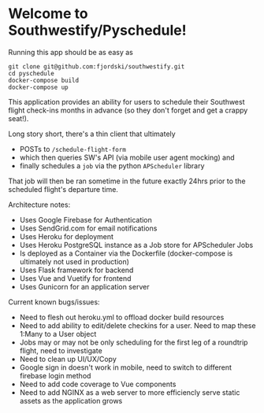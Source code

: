 # Welcome to Southwestify/Pyschedule!

Running this app should be as easy as
```
git clone git@github.com:fjordski/southwestify.git
cd pyschedule
docker-compose build
docker-compose up
```

This application provides an ability for users to schedule their Southwest flight check-ins months in advance (so they don't forget and get a crappy seat!). 

Long story short, there's a thin client that ultimately 
  - POSTs to `/schedule-flight-form` 
  - which then queries SW's API (via mobile user agent mocking) and 
  - finally schedules a `job` via the python `APScheduler` library
  
  That job will then be ran sometime in the future exactly 24hrs prior to the scheduled flight's departure time.
  
  
  Architecture notes:
  - Uses Google Firebase for Authentication
  - Uses SendGrid.com for email notifications
  - Uses Heroku for deployment
  - Uses Heroku PostgreSQL instance as a Job store for APScheduler Jobs
  - Is deployed as a Container via the Dockerfile (docker-compose is ultimately not used in production)
  - Uses Flask framework for backend
  - Uses Vue and Vuetify for frontend
  - Uses Gunicorn for an application server
  
  
  Current known bugs/issues:
  - Need to flesh out heroku.yml to offload docker build resources
  - Need to add ability to edit/delete checkins for a user. Need to map these 1:Many to a User object
  - Jobs may or may not be only scheduling for the first leg of a roundtrip flight, need to investigate
  - Need to clean up UI/UX/Copy
  - Google sign in doesn't work in mobile, need to switch to different firebase login method
  - Need to add code coverage to Vue components
  - Need to add NGINX as a web server to more efficiencly serve static assets as the application grows
